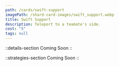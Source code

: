 ```yaml
---
path: /cards/swift-support
imagePath: /shard-card-images/swift_support.webp
title: Swift Support
description: Teleport to a teamate's side.
cost: "5"
tags: null
---
```


::details-section
Coming Soon
::

::strategies-section
Coming Soon
::
